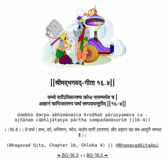 <center><img src="../../asset/BG.png" alt="#API #bhagavadgitaapi #slok #nodejs #js #api #gitaapi #krishna #hinduism #vedic #ISKCON #shreemadbhagavadgita #technology"/>
<h2>||श्रीमद्‍भगवद्‍-गीता १६.४||</h2>
<h3>दम्भो दर्पोऽभिमानश्च क्रोधः पारुष्यमेव च |<br/>अज्ञानं चाभिजातस्य पार्थ सम्पदमासुरीम् ||१६-४||</h3>
<pre>dambho darpo.abhimānaśca krodhaḥ pāruṣyameva ca .<br/>ajñānaṃ cābhijātasya pārtha sampadamāsurīm ||16-4||</pre>
<p>।।16.4।। हे पार्थ ! दम्भ, दर्प, अभिमान, क्रोध, कठोर वाणी (पारुष्य) और अज्ञान यह सब आसुरी सम्पदा है।।</p>
<pre>(Bhagavad Gita, Chapter 16, Shloka 4) || <a href="https://twitter.com/bhagavadgitaapi">@BhagavadGitaApi</a></pre><a href="../../16/3">⏪  BG-16.3</a><b>        ।।        </b><a href="../../16/5">BG-16.5  ⏩</a></center>